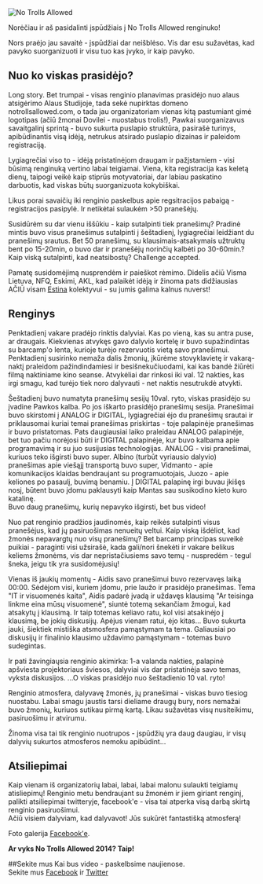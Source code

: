 <img src="/media/posts/no-trolls-allowed-2013/troll.png" alt="No Trolls Allowed">

Norėčiau ir aš pasidalinti įspūdžiais į No Trolls Allowed renginuko!  

Nors praėjo jau savaitė - įspūdžiai dar neišblėso. Vis dar esu sužavėtas, kad pavyko suorganizuoti ir visu tuo kas įvyko, ir kaip pavyko.

## Nuo ko viskas prasidėjo?
Long story. Bet trumpai - visas renginio planavimas prasidėjo nuo alaus atsigėrimo Alaus Studijoje, tada sekė nupirktas domeno notrollsallowed.com, o tada jau organizatoriam vienas kitą pastumiant gimė logotipas (ačiū žmonai Dovilei - nuostabus trolis!), Pawkai suorganizavus savaitgalinį sprintą - buvo sukurta puslapio struktūra, pasirašė turinys, apibūdinantis visą idėją, netrukus atsirado puslapio dizainas ir paleidom registraciją.  

Lygiagrečiai viso to - idėją pristatinėjom draugam ir pažįstamiem - visi būsimą renginuką vertino labai teigiamai. Viena, kita registracija kas keletą dienų, taipogi veikė kaip stiprūs motyvatoriai, dar labiau paskatino darbuotis, kad viskas būtų suorganizuota kokybiškai.  

Likus porai savaičių iki renginio paskelbus apie regsitracijos pabaigą - registracijos pasipylė. Ir netikėtai sulaukėm >50 pranešėjų.  

Susidūrėm su dar vienu iššūkiu - kaip sutalpinti tiek pranešimų? Pradinė mintis buvo visus pranešimus sutalpinti į šeštadienį, lygiagrečiai leidžiant du pranešimų srautus. Bet 50 pranešimų, su klausimais-atsakymais užtruktų bent po 15-20min, o buvo dar ir pranešėjų norinčių kalbėti po 30-60min.? Kaip viską sutalpinti, kad neatsibostų? Challenge accepted.  

Pamatę susidomėjimą nusprendėm ir paieškot rėmimo. Didelis ačiū Visma Lietuva, NFQ, Eskimi, AKL, kad palaikėt idėją ir žinoma pats didžiausias AČIŪ visam [Estina](http://www.estina.com) kolektyvui - su jumis galima kalnus nuverst!  

## Renginys
Penktadienį vakare pradėjo rinktis dalyviai. Kas po vieną, kas su antra puse, ar draugais. Kiekvienas atvykęs gavo dalyvio kortelę ir buvo supažindintas su barcamp'o lenta, kurioje turėjo rezervuotis vietą savo pranešimui. Penktadienį susirinko nemaža dalis žmonių, įkūrėme stovyklavietę ir vakarą-naktį praleidom pažindindamiesi ir besišnekučiuodami, kai kas bandė žiūrėti filmą naktiniame kino seanse. Atvykėliai dar rinkosi iki val. 12 nakties, kas irgi smagu, kad turėjo tiek noro dalyvauti - net naktis nesutrukdė atvykti.  

Šeštadienį buvo numatyta pranešimų sesijų 10val. ryto, viskas prasidėjo su įvadine Pawkos kalba. Po jos iškarto prasidėjo pranešimų sesija. Pranešimai buvo skirstomi į ANALOG ir DIGITAL, lygiagrečiai ėjo du pranešimų srautai ir priklausomai kuriai temai pranešimas priskirtas - toje palapinėje pranešimas ir buvo pristatomas. Pats daugiausiai laiko praleidau ANALOG palapinėje, bet tuo pačiu norėjosi būti ir DIGITAL palapinėje, kur buvo kalbama apie programavimą ir su juo susijusias technologijas. ANALOG - visi pranešimai, kuriuos teko išgirsti buvo super. Albino (turbūt vyriausio dalyvio) pranešimas apie viešąjį transportą buvo super, Vidmanto - apie komunikacijos klaidas bendraujant su programuotojais, Juozo - apie keliones po pasaulį, buvimą benamiu. Į DIGITAL palapinę irgi buvau įkišęs nosį, būtent buvo įdomu paklausyti kaip Mantas sau susikodino kieto kuro katalinę.  
Buvo daug pranešimų, kurių nepavyko išgirsti, bet bus video!  

Nuo pat renginio pradžios jaudinomės, kaip reikės sutalpinti visus pranešėjus, kad jų pasiruošimas nenueitų veltui. Kaip viską išdėliot, kad žmonės nepavargtų nuo visų pranešimų? Bet barcamp principas suveikė puikiai - paraginti visi užsirašė, kada gali/nori šnekėti ir vakare belikus keliems žmonėms, vis dar nepristačiusiems savo temų - nuspredėm - tegul šneka, jeigu tik yra susidomėjusių!   

Vienas iš jaukių momentų - Aidis savo pranešimui buvo rezervavęs laiką 00:00. Sėdėjom visi, kuriem įdomu, prie laužo ir prasidėjo pranešimas. Tema "IT ir visuomenės kaita", Aidis padarė įvadą ir uždavęs klausimą "Ar teisinga linkme eina mūsų visuomenė", siuntė totemą sekančiam žmogui, kad atsakytų į klausimą. Ir taip totemas keliavo ratu, kol visi atsakinėjo į klausimą, be jokių diskusijų. Apėjus vienam ratui, ėjo kitas… Buvo sukurta jauki, šiektiek mistiška atsmosfera pamąstymam ta tema. Galiausiai po diskusijų ir finalinio klausimo uždavimo pamąstymam - totemas buvo sudegintas.  

Ir pati žavingiaųsia renginio akimirka: 1-a valanda nakties, palapinė apšviesta projektoriaus šviesos, dalyviai vis dar pristatinėja savo temas, vyksta diskusijos. …O viskas prasidėjo nuo šeštadienio 10 val. ryto!  

Renginio atmosfera, dalyvavę žmonės, jų pranešimai - viskas buvo tiesiog nuostabu. Labai smagu jaustis tarsi dieliame draugų bury, nors nemažai buvo žmonių, kuriuos sutikau pirmą kartą. Likau sužavėtas visų nusiteikimu, pasiruošimu ir atvirumu.  

Žinoma visa tai tik renginio nuotrupos - įspūdžių yra daug daugiau, ir visų dalyvių sukurtos atmosferos nemoku apibūdint...  

## Atsiliepimai
Kaip vienam iš organizatorių labai, labai, labai malonu sulaukti teigiamų atisliepimų! Renginio metu bendraujant su žmonėm ir jiem giriant renginį, palikti atsiliepimai twitteryje, facebook'e - visa tai atperka visą darbą skirtą renginio pasiruošimui.   
Ačiū visiem dalyviam, kad dalyvavot! Jūs sukūrėt fantastišką atmosferą!  

Foto galerija [Facebook'e](https://www.facebook.com/media/set/?set=a.132775673599993.1073741832.104373726440188&type=3).

**Ar vyks No Trolls Allowed 2014? Taip!**

##Sekite mus
Kai bus video - paskelbsime naujienose.  
Sekite mus [Facebook](https://www.facebook.com/NoTrollsAllowed) ir [Twitter](http://twitter.com/ntacamp)

